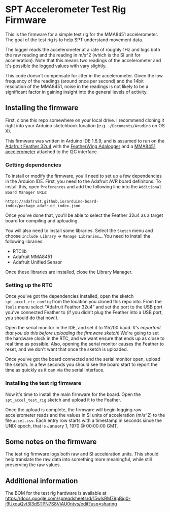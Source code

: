# SPT Accelerometer Test Rig Firmware

This is the firmware for a simple test rig for the MMA8451
accelerometer. The goal of the test rig is to help SPT
understand movement data.

The logger reads the accelerometer at a rate of roughly 1Hz and
logs both the raw reading and the reading in m/s^2 (which is the SI
unit for acceleration). Note that this means two readings of the
accelerometer and it's possible the logged values with vary slightly.

This code doesn't compensate for jitter in the accelerometer. Given
the low frequency of the readings (around once per second) and the
14bit resolution of the MMA8451, noise in the readings is not likely
to be a significant factor in gaining insight into the general levels
of activity.

## Installing the firmware

First, clone this repo somewhere on your local drive. I recommend cloning it right into your Arduino sketchbook location (e.g. `~/Documents/Arudino` on OS X).

This firmware was written in Arduino IDE 1.6.9, and is assumed to run on the [Adafruit Feather 32u4](https://www.adafruit.com/products/2771) with the [FeatherWing Adalogger](https://www.adafruit.com/products/2922) and a [MMA8451 accelerometer](https://www.adafruit.com/products/2019) attached to the I2C interface.

### Getting dependencies

To install or modify the firmware, you'll need to set up a few dependencies in the Arduion IDE. First, you need to the Adafruit AVR board definitons. To install this, open `Preferences` and add the following line into the `Additional Board Manager URLs`:

```
https://adafruit.github.io/arduino-board-index/package_adafruit_index.json
```

Once you've done that, you'll be able to select the Feather 32u4 as a target board for compiling and uploading.

You will also need to install some libraries. Select the `Sketch` menu and choose `Include Library` &rarr; `Manage Libraries…`. You need to install the following libraries:

* RTClib
* Adafruit MMA8451
* Adafruit Unified Sensor

Once these libraries are installed, close the Library Manager.

### Setting up the RTC
Once you've got the dependencies installed, open the sketch `spt_accel_rtc_config` from the location you cloned this repo into. From the `Tools` menu select "Adafruit Feather 32u4" and set the port to the USB port you've connected Feather to (if you didn't plug the Feather into a USB port, you should do that now!).

Open the serial monitor in the IDE, and set it to 115200 baud. *It's important that you do this before uploading the firmware sketch!* We're going to set the hardware clock in the RTC, and we want ensure that ends up as close to real time as possible. Also, opening the serial monitor causes the Feather to reset, and we don't want that once the sketch is uploaded.

Once you've got the board connected and the serial monitor open, upload the sketch. In a few seconds you should see the board start to report the time as quickly as it can via the serial interface.

### Installing the test rig firmware
Now it's time to install the main firmware for the board. Open the `spt_accel_test_rig` sketch and upload it to the Feather.

Once the upload is complete, the firmware will begin logging raw accelerometer reads and the values in SI units of acceleration (m/s^2) to the file `accel.csv`. Each entry row starts with a timestamp in seconds since the UNIX epoch, that is January 1, 1970 @ 00:00:00 GMT.

## Some notes on the firmware
The test rig firmware logs both raw and SI acceleration units. This should help translate the raw data into something more meaningful, while still preserving the raw values.

## Additional information

The BOM for the test rig hardware is available at https://docs.google.com/spreadsheets/d/15wlsBM79pBig0-j9UxoaQvt3I3dSTPN7S8ViAU0ntvs/edit?usp=sharing
